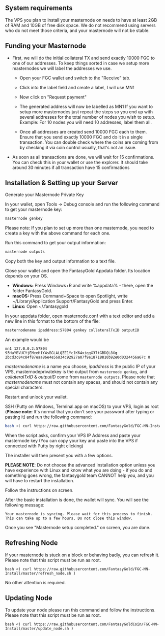 ## System requirements

The VPS you plan to install your masternode on needs to have at least 2GB of RAM and 10GB of free disk space. We do not recommend using servers who do not meet those criteria, and your masternode will not be stable.

## Funding your Masternode

* First, we will do the initial collateral TX and send exactly 10000 FGC to one of our addresses. To keep things sorted in case we setup more masternodes we will label the addresses we use.

  - Open your FGC wallet and switch to the "Receive" tab.

  - Click into the label field and create a label, I will use MN1

  - Now click on "Request payment"

  - The generated address will now be labelled as MN1 If you want to setup more masternodes just repeat the steps so you end up with several addresses for the total number of nodes you wish to setup. Example: For 10 nodes you will need 10 addresses, label them all.

  - Once all addresses are created send 10000 FGC each to them. Ensure that you send exactly 10000 FGC and do it in a single transaction. You can double check where the coins are coming from by checking it via coin control usually, that's not an issue.

* As soon as all transactions are done, we will wait for 15 confirmations. You can check this in your wallet or use the explorer. It should take around 30 minutes if all transaction have 15 confirmations

## Installation & Setting up your Server

Generate your Masternode Private Key

In your wallet, open Tools -> Debug console and run the following command to get your masternode key:

```bash
masternode genkey
```

Please note: If you plan to set up more than one masternode, you need to create a key with the above command for each one.

Run this command to get your output information:

```bash
masternode outputs
```

Copy both the key and output information to a text file.

Close your wallet and open the FantasyGold Appdata folder. Its location depends on your OS.

* **Windows:** Press Windows+R and write %appdata% - there, open the folder FantasyGold.  
* **macOS:** Press Command+Space to open Spotlight, write ~/Library/Application Support/FantasyGold and press Enter.  
* **Linux:** Open ~/.fantasygold

In your appdata folder, open masternode.conf with a text editor and add a new line in this format to the bottom of the file:

```bash
masternodename ipaddress:57804 genkey collateralTxID outputID
```

An example would be

```
mn1 127.0.0.2:57804 93HaYBVUCYjEMeeH1Y4sBGLALQZE1Yc1K64xiqgX37tGBDQL8Xg 2bcd3c84c84f87eaa86e4e56834c92927a07f9e18718810b92e0d0324456a67c 0
```

_masternodename_ is a name you choose, _ipaddress_ is the public IP of your VPS, masternodeprivatekey is the output from `masternode genkey`, and _collateralTxID_ & _outputID_ come from `masternode outputs`. Please note that _masternodename_ must not contain any spaces, and should not contain any special characters.

Restart and unlock your wallet.

SSH (Putty on Windows, Terminal.app on macOS) to your VPS, login as root (**Please note:** It's normal that you don't see your password after typing or pasting it) and run the following command:

```bash
bash <( curl https://raw.githubusercontent.com/FantasyGold/FGC-MN-Install/master/install.sh )
```

When the script asks, confirm your VPS IP Address and paste your masternode key (You can copy your key and paste into the VPS if connected with Putty by right clicking)

The installer will then present you with a few options.

**PLEASE NOTE**: Do not choose the advanced installation option unless you have experience with Linux and know what you are doing - if you do and something goes wrong, the fantasygold team CANNOT help you, and you will have to restart the installation.

Follow the instructions on screen.

After the basic installation is done, the wallet will sync. You will see the following message:

```
Your masternode is syncing. Please wait for this process to finish.
This can take up to a few hours. Do not close this window.
```

Once you see "Masternode setup completed." on screen, you are done.

## Refreshing Node

If your masternode is stuck on a block or behaving badly, you can refresh it.
Please note that this script must be run as root.

```
bash <( curl https://raw.githubusercontent.com/FantasyGold/FGC-MN-Install/master/refresh_node.sh )
```

No other attention is required.

## Updating Node

To update your node please run this command and follow the instructions.
Please note that this script must be run as root.

```
bash <( curl https://raw.githubusercontent.com/FantasyGoldCoin/FGC-MN-Install/master/update_node.sh )
```
